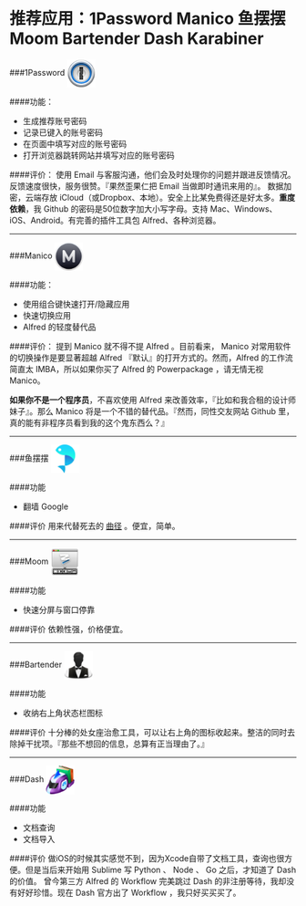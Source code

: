 # 推荐应用：1Password Manico 鱼摆摆 Moom Bartender Dash Karabiner


###1Password
<img src="../img/1password.png" width = "50" height = "50" alt="1P" align=center />

####功能：
* 生成推荐账号密码
* 记录已键入的账号密码
* 在页面中填写对应的账号密码
* 打开浏览器跳转网站并填写对应的账号密码

####评价：
使用 Email 与客服沟通，他们会及时处理你的问题并跟进反馈情况。反馈速度很快，服务很赞。『果然歪果仁把 Email 当做即时通讯来用的』。
数据加密，云端存放
iCloud（或Dropbox、本地）。安全上比某免费得还是好太多。**重度依赖**，我 Github 的密码是50位数字加大小写字母。支持 Mac、Windows、iOS、Android。有完善的插件工具包 Alfred、各种浏览器。

---
###Manico 
<img src="../img/manico.png" width = "50" height = "50" alt="Manico" align=center />

####功能：
* 使用组合键快速打开/隐藏应用
* 快速切换应用
* Alfred 的轻度替代品

####评价：
提到 Manico 就不得不提 Alfred 。目前看来， Manico 对常用软件的切换操作是要显著超越 Alfred 『默认』的打开方式的。然而，Alfred 的工作流简直太 IMBA，所以如果你买了 Alfred 的 Powerpackage ，请无情无视 Manico。

**如果你不是一个程序员**，不喜欢使用 Alfred 来改善效率，『比如和我合租的设计师妹子』。那么 Manico 将是一个不错的替代品。『然而，同性交友网站 Github 里，真的能有非程序员看到我的这个鬼东西么？』

---
###鱼摆摆
<img src="../img/ybb.jpeg" width = "50" height = "50" alt="图片名称" align=center />

####功能
* 翻墙 Google

####评价
用来代替死去的 [曲径](http://getqujing.com) 。便宜，简单。

---
###Moom 
<img src="../img/moom.png" width = "50" height = "50" alt="图片名称" align=center />

####功能
* 快速分屏与窗口停靠

####评价
依赖性强，价格便宜。

---
###Bartender 
<img src="../img/bartender.png" width = "50" height = "50" alt="图片名称" align=center />

####功能
* 收纳右上角状态栏图标

####评价
十分棒的处女座治愈工具，可以让右上角的图标收起来。整洁的同时去除掉干扰项。『那些不想回的信息，总算有正当理由了。』

---
###Dash 
<img src="../img/dash.png" width = "50" height = "50" alt="图片名称" align=center />

####功能
* 文档查询
* 文档导入

####评价
做iOS的时候其实感觉不到，因为Xcode自带了文档工具，查询也很方便。但是当后来开始用 Sublime 写 Python 、 Node 、 Go 之后，才知道了 Dash 的价值。
曾今第三方 Alfred 的 Workflow 完美跳过 Dash 的非注册等待，我却没有好好珍惜。现在 Dash 官方出了 Workflow ，我只好买买买了。
